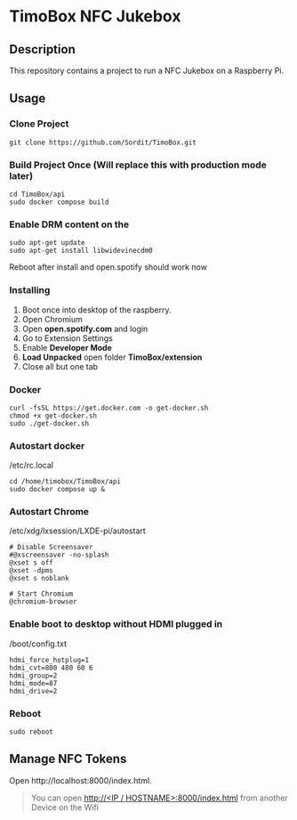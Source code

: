 # TimoBox NFC Jukebox

## Description

This repository contains a project to run a NFC Jukebox on a Raspberry Pi.

## Usage

### Clone Project
```
git clone https://github.com/Sordit/TimoBox.git
```

### Build Project Once (Will replace this with production mode later)
```
cd TimoBox/api
sudo docker compose build
```

### Enable DRM content on the
```
sudo apt-get update
sudo apt-get install libwidevinecdm0
```

Reboot after install and open.spotify should work now

### Installing
1. Boot once into desktop of the raspberry.
2. Open Chromium
3. Open **open.spotify.com** and login
4. Go to Extension Settings
5. Enable **Developer Mode**
6. **Load Unpacked** open folder **TimoBox/extension**
7. Close all but one tab

### Docker
```
curl -fsSL https://get.docker.com -o get-docker.sh
chmod +x get-docker.sh
sudo ./get-docker.sh
```

### Autostart docker
/etc/rc.local
```
cd /home/timobox/TimoBox/api
sudo docker compose up &
```

### Autostart Chrome
/etc/xdg/lxsession/LXDE-pi/autostart

```
# Disable Screensaver
#@xscreensaver -no-splash
@xset s off
@xset -dpms
@xset s noblank

# Start Chromium
@chromium-browser
```

### Enable boot to desktop without HDMI plugged in
/boot/config.txt

```
hdmi_force_hotplug=1
hdmi_cvt=800 480 60 6
hdmi_group=2
hdmi_mode=87
hdmi_drive=2
```

### Reboot
```
sudo reboot
```

## Manage NFC Tokens
Open http://localhost:8000/index.html.
> You can open [http://<IP / HOSTNAME>:8000/index.html](http://IpOrHostname:8000/index.html) from another Device on the Wifi
